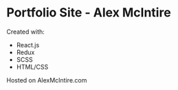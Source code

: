 # Portfolio Site - Alex McIntire

Created with:
- React.js
- Redux
- SCSS
- HTML/CSS

Hosted on AlexMcIntire.com
